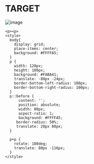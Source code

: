 # TARGET

![image](https://github.com/gaschneider/cssbattle/assets/16023844/4910aeb5-7e4d-4085-b4a6-5d9355cb70ec)

```
<p><p>
<style>
  body{
    display: grid;
    place-items: center;
    background: #FFFFA5;
  }
  p {
    width: 120px;
    height: 180px;
    background: #FABA41;
    translate: -80px -24px;
    border-bottom-left-radius: 100px;
    border-bottom-right-radius: 100px;
  }
  p::before {
      content: '';
      position: absolute;
      width: 80px;
      aspect-ratio: 1;
      background: #FFFFA5;
     border-radius: 50%;
     translate: 20px 80px;
  }

  p+p {
    rotate: 180deg;
    translate: 80px -116px;
  }
</style>
```
